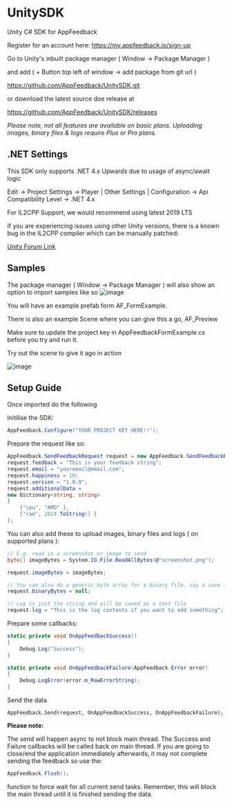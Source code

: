 # UnitySDK
Unity C# SDK for AppFeedback

Register for an account here: https://my.appfeedback.io/sign-up

Go to Unity's inbuilt package manager ( Window -> Package Manager )

and add ( + Button top left of window -> add package from git url )

https://github.com/AppFeedback/UnitySDK.git

or download the latest source doe release at

https://github.com/AppFeedback/UnitySDK/releases

_Please note, not all features are available on basic plans. Uploading images, binary files & logs require Plus or Pro plans._

## .NET Settings
This SDK only supports .NET 4.x Upwards due to usage of async/await logic

Edit -> Project Settings -> Player | Other Settings | Configuration ->  Api Compatibility Level -> .NET 4.x

For IL2CPP Support, we would recommend using latest 2019 LTS

If you are experiencing issues using other Unity versions, there is a known bug in the IL2CPP compiler which can be manually patched:

[Unity Forum Link](https://forum.unity.com/threads/il2cpp-failing-in-windows-machine.891436/#post-5944052)

## Samples
The package manager ( Window -> Package Manager ) will also show an option to import samples like so
![image](https://user-images.githubusercontent.com/8695457/120478663-01136300-c3a5-11eb-8603-fb86ea14b11b.png)

You will have an example prefab form AF_FormExample. 

There is also an example Scene where you can give this a go, AF_Preview

Make sure to update the project key in AppFeedbackFormExample.cs before you try and run it.

Try out the scene to give it ago in action

![image](https://user-images.githubusercontent.com/8695457/121954526-c0c5c480-cd56-11eb-858b-0ecfcf36c05e.png)


## Setup Guide
Once imported do the following

Initilise the SDK:
```c#
AppFeedback.Configure("YOUR PROJECT KEY HERE!!");
```

Prepare the request like so:
```c#
AppFeedback.SendFeedbackRequest request = new AppFeedback.SendFeedbackRequest();
request.feedback = "This is your feedback string";
request.email = "youremail@email.com";
request.happiness = 10;
request.version = "1.0.0";
request.additionalData =
new Dictionary<string, string>
{
    {"cpu", "AMD" },
    {"ram", 2024.ToString() }
};
```

You can also add these to upload images, binary files and logs ( on supported plans ):
```c#
// E.g. read in a screenshot or image to send
byte[] imageBytes = System.IO.File.ReadAllBytes(@"screenshot.png");

request.imageBytes = imageBytes;

// You can also do a generic byte array for a binary file, say a save file
request.binaryBytes = null;

// Log is just the string and will be saved as a text file
request.log = "This is the log contents if you want to add something";
```

Prepare some callbacks:
```c#
static private void OnAppFeedbackSuccess()
{
    Debug.Log("Success");
}

static private void OnAppFeedbackFailure(AppFeedback.Error error)
{
    Debug.LogError(error.m_RawErrorString);
}
```
Send the data     
```
AppFeedback.Send(request, OnAppFeedbackSuccess, OnAppFeedbackFailure);
```

**Please note:**

The send will happen async to not block main thread. The Success and Failure callbacks will be called back on main thread.
If you are going to close/end the application immediately afterwards, it may not complete sending the feedback so use the:

```c#
AppFeedback.Flush();
```
function to force wait for all current send tasks. Remember, this will block the main thread until it is finished sending the data.
